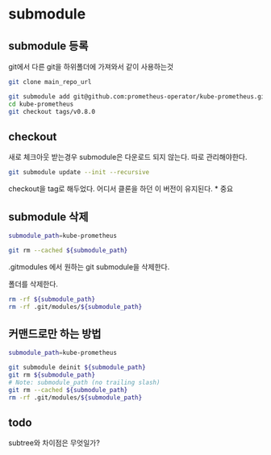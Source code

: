 # submodule

## submodule 등록

git에서 다른 git을 하위폴더에 가져와서 같이 사용하는것

```bash
git clone main_repo_url

git submodule add git@github.com:prometheus-operator/kube-prometheus.git
cd kube-prometheus
git checkout tags/v0.8.0
```

## checkout

새로 체크아웃 받는경우 submodule은 다운로드 되지 않는다. 따로 관리해야한다.

```bash
git submodule update --init --recursive
```

checkout을 tag로 해두었다. 어디서 클론을 하던 이 버전이 유지된다. \* 중요

## submodule 삭제

```bash
submodule_path=kube-prometheus

git rm --cached ${submodule_path}
```

.gitmodules 에서 원하는 git submodule을 삭제한다.

폴더를 삭제한다.

```bash
rm -rf ${submodule_path}
rm -rf .git/modules/${submodule_path}
```

## 커맨드로만 하는 방법

```bash
submodule_path=kube-prometheus

git submodule deinit ${submodule_path}
git rm ${submodule_path}
# Note: submodule_path (no trailing slash)
git rm --cached ${submodule_path}
rm -rf .git/modules/${submodule_path}
```

## todo

subtree와 차이점은 무엇일가?

